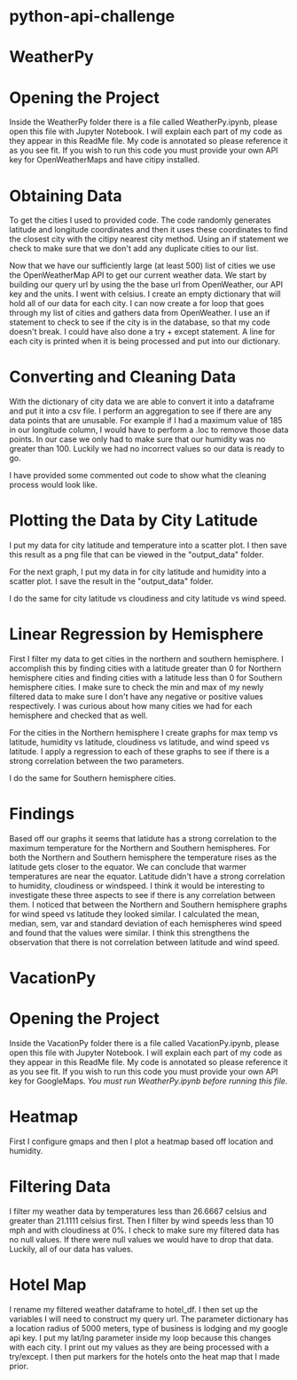 # python-api-challenge

# WeatherPy
# Opening the Project
Inside the WeatherPy folder there is a file called WeatherPy.ipynb, please open this file with Jupyter Notebook. I will explain each part of my code as they appear in this ReadMe file. My code is annotated so please reference it as you see fit. If you wish to run this code you must provide your own API key for OpenWeatherMaps and have citipy installed. 

# Obtaining Data
To get the cities I used to provided code. The code randomly generates latitude and longitude coordinates and then it uses these coordinates to find the closest city with the citipy nearest city method. Using an if statement we check to make sure that we don't add any duplicate cities to our list.

Now that we have our sufficiently large (at least 500) list of cities we use the OpenWeatherMap API to get our current weather data. We start by building our query url by using the the base url from OpenWeather, our API key and the units. I went with celsius. I create an empty dictionary that will hold all of our data for each city. I can now create a for loop that goes through my list of cities and gathers data from OpenWeather. I use an if statement to check to see if the city is in the database, so that my code doesn't break. I could have also done a try + except statement. A line for each city is printed when it is being processed and put into our dictionary. 

# Converting and Cleaning Data
With the dictionary of city data we are able to convert it into a dataframe and put it into a csv file. I perform an aggregation to see if there are any data points that are unusable. For example if I had a maximum value of 185 in our longitude column, I would have to perform a .loc to remove those data points. In our case we only had to make sure that our humidity was no greater than 100. Luckily we had no incorrect values so our data is ready to go. 

I have provided some commented out code to show what the cleaning process would look like. 

# Plotting the Data by City Latitude
I put my data for city latitude and temperature into a scatter plot. I then save this result as a png file that can be viewed in the "output_data" folder. 

For the next graph, I put my data in for city latitude and humidity into a scatter plot. I save the result in the "output_data" folder.

I do the same for city latitude vs cloudiness and city latitude vs wind speed.

# Linear Regression by Hemisphere
First I filter my data to get cities in the northern and southern hemisphere. I accomplish this by finding cities with a latitude greater than 0 for Northern hemisphere cities and finding cities with a latitude less than 0 for Southern hemisphere cities. I make sure to check the min and max of my newly filtered data to make sure I don't have any negative or positive values respectively. I was curious about how many cities we had for each hemisphere and checked that as well.

For the cities in the Northern hemisphere I create graphs for max temp vs latitude, humidity vs latitude, cloudiness vs latitude, and wind speed vs latitude. I apply a regression to each of these graphs to see if there is a strong correlation between the two parameters. 

I do the same for Southern hemisphere cities.


# Findings
Based off our graphs it seems that latidute has a strong correlation to the maximum temperature for the Northern and Southern hemispheres. For both the Northern and Southern hemisphere the temperature rises as the latitude gets closer to the equator. We can conclude that warmer temperatures are near the equator. Latitude didn't have a strong correlation to humidity, cloudiness or windspeed. I think it would be interesting to investigate these three aspects to see if there is any correlation between them. I noticed that between the Northern and Southern hemisphere graphs for wind speed vs latitude they looked similar. I calculated the mean, median, sem, var and standard deviation of each hemispheres wind speed and found that the values were similar. I think this strengthens the observation that there is not correlation between latitude and wind speed.  

# VacationPy
# Opening the Project
Inside the VacationPy folder there is a file called VacationPy.ipynb, please open this file with Jupyter Notebook. I will explain each part of my code as they appear in this ReadMe file. My code is annotated so please reference it as you see fit. If you wish to run this code you must provide your own API key for GoogleMaps. *You must run WeatherPy.ipynb before running this file.*

# Heatmap
First I configure gmaps and then I plot a heatmap based off location and humidity. 

# Filtering Data
I filter my weather data by temperatures less than 26.6667 celsius and greater than 21.1111 celsius first. Then I filter by wind speeds less than 10 mph and with cloudiness at 0%. I check to make sure my filtered data has no null values. If there were null values we would have to drop that data. Luckily, all of our data has values.

# Hotel Map
I rename my filtered weather dataframe to hotel_df. I then set up the variables I will need to construct my query url. The parameter dictionary has a location radius of 5000 meters, type of business is lodging and my google api key. I put my lat/lng parameter inside my loop because this changes with each city. I print out my values as they are being processed with a try/except. I then put markers for the hotels onto the heat map that I made prior. 
